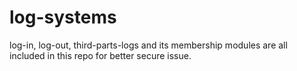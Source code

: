 # log-systems
log-in, log-out, third-parts-logs and its membership modules are all included in this repo for better secure issue. 
